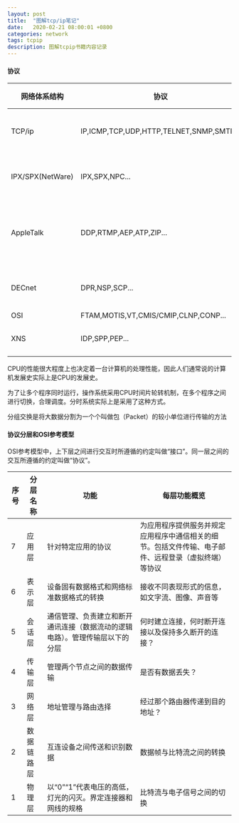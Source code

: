 ```yaml
---
layout: post
title:  "图解tcp/ip笔记"
date:   2020-02-21 08:00:01 +0800
categories: network
tags: tcpip
description: 图解tcpip书籍内容记录
---
```


#### 协议

|网络体系结构|协议|主要用途|
|-|-|-|
|TCP/ip|IP,ICMP,TCP,UDP,HTTP,TELNET,SNMP,SMTP...|互联网、局域网|
|IPX/SPX(NetWare)|IPX,SPX,NPC...|个人电脑局域网|
|AppleTalk|DDP,RTMP,AEP,ATP,ZIP...|苹果公司现有产品的局域网|
|DECnet|DPR,NSP,SCP...|前DEC小型机|
|OSI|FTAM,MOTIS,VT,CMIS/CMIP,CLNP,CONP...|--|
|XNS|IDP,SPP,PEP...|施乐公司网络|

CPU的性能很大程度上也决定着一台计算机的处理性能，因此人们通常说的计算机发展史实际上是CPU的发展史。

为了让多个程序同时运行，操作系统采用CPU时间片轮转机制，在多个程序之间进行切换，合理调度。分时系统实际上是采用了这种方式。

分组交换是将大数据分割为一个个叫做包（Packet）的较小单位进行传输的方法

#### 协议分层和OSI参考模型

OSI参考模型中，上下层之间进行交互时所遵循的约定叫做“接口”。同一层之间的交互所遵循的约定叫做“协议”。

|序号|分层名称|功能|每层功能概览|
|-|-|-|-|
|7|应用层|针对特定应用的协议|为应用程序提供服务并规定应用程序中通信相关的细节。包括文件传输、电子邮件、远程登录（虚拟终端）等协议|
|6|表示层|设备固有数据格式和网络标准数据格式的转换|接收不同表现形式的信息，如文字流、图像、声音等|
|5|会话层|通信管理、负责建立和断开通讯连接（数据流动的逻辑电路）。管理传输层以下的分层|何时建立连接，何时断开连接以及保持多久断开的连接？|
|4|传输层|管理两个节点之间的数据传输|是否有数据丢失？|
|3|网络层|地址管理与路由选择|经过那个路由器传递到目的地址？|
|2|数据链路层|互连设备之间传送和识别数据|数据帧与比特流之间的转换|
|1|物理层|以“0”“1”代表电压的高低，灯光的闪灭。界定连接器和网线的规格|比特流与电子信号之间的切换|
